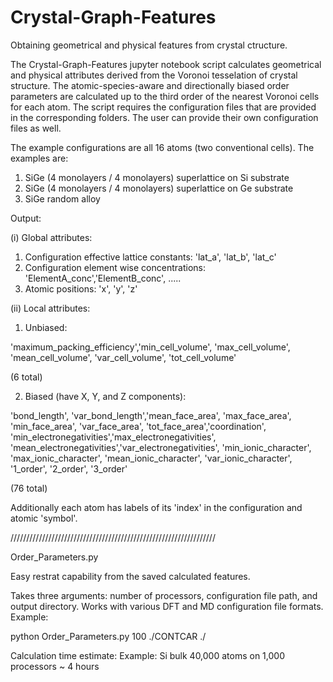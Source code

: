# Crystal-Graph-Features
Obtaining geometrical and physical features from crystal ctructure.

The Crystal-Graph-Features jupyter notebook script calculates geometrical and physical attributes derived from the Voronoi tesselation of crystal structure. The atomic-species-aware and directionally biased order parameters are calculated up to the third order of the nearest Voronoi cells for each atom. The script requires the configuration files that are provided in the corresponding folders. The user can provide their own configuration files as well.

The example configurations are all 16 atoms (two conventional cells). The examples are:
1) SiGe (4 monolayers / 4 monolayers) superlattice on Si substrate
2) SiGe (4 monolayers / 4 monolayers) superlattice on Ge substrate
3) SiGe random alloy

Output:

(i) Global attributes:

  1) Configuration effective lattice constants:
  'lat_a', 'lat_b', 'lat_c'
  2) Configuration element wise concentrations:
  'ElementA_conc','ElementB_conc', .....
  3) Atomic positions:
  'x', 'y', 'z'  

(ii) Local attributes:

  1) Unbiased:
  
  'maximum_packing_efficiency','min_cell_volume', 'max_cell_volume',
  'mean_cell_volume', 'var_cell_volume', 'tot_cell_volume'
  
  (6 total)
  
  2) Biased (have X, Y, and Z components):
  
  'bond_length', 'var_bond_length','mean_face_area', 'max_face_area',
  'min_face_area', 'var_face_area', 'tot_face_area','coordination',
  'min_electronegativities','max_electronegativities',
  'mean_electronegativities','var_electronegativities',
  'min_ionic_character', 'max_ionic_character', 
  'mean_ionic_character', 'var_ionic_character',
  '1_order', '2_order', '3_order'
  
  (76 total)

Additionally each atom has labels of its 'index' in the configuration and atomic 'symbol'.


/////////////////////////////////////////////////////////////////

Order_Parameters.py

Easy restrat capability from the saved calculated features.

Takes three arguments: number of processors, configuration file path, and output directory. Works with various DFT and MD configuration file formats.
Example:

python Order_Parameters.py 100 ./CONTCAR ./


Calculation time estimate:
Example:
Si bulk 40,000 atoms on 1,000 processors ~ 4 hours


